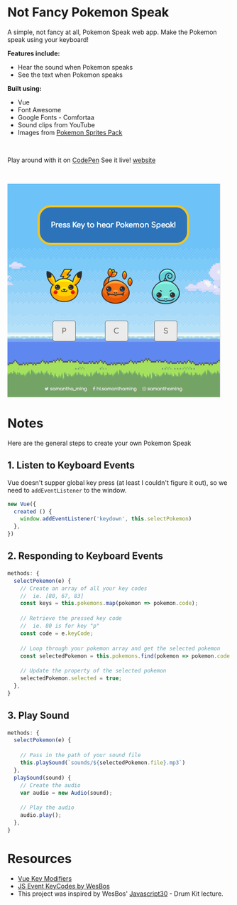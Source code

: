 # Not Fancy Pokemon Speak

A simple, not fancy at all, Pokemon Speak web app. Make the Pokemon speak using your keyboard!

**Features include:**
- Hear the sound when Pokemon speaks
- See the text when Pokemon speaks

**Built using:**
- Vue
- Font Awesome
- Google Fonts - Comfortaa
- Sound clips from YouTube
- Images from [Pokemon Sprites Pack](https://www.pokemongoapkfree.com/pokemon-sprites-pack-images/)

<br>

Play around with it on [CodePen](https://codepen.io/samanthaming/pen/MXBYNJ)
See it live! [website](https://samanthaming.github.io/not-fancy-pokemon-speaks/)

<br>

![App](images/not-fancy-pokemon-speaks.png)


# Notes

Here are the general steps to create your own Pokemon Speak

## 1. Listen to Keyboard Events

Vue doesn't supper global key press (at least I couldn't figure it out), so we need to `addEventListener` to the window.

```javascript
new Vue({ 
  created () {
    window.addEventListener('keydown', this.selectPokemon)
  },
})
```

## 2. Responding to Keyboard Events

```javascript
methods: {
  selectPokemon(e) {
    // Create an array of all your key codes
    //  ie. [80, 67, 83]
    const keys = this.pokemons.map(pokemon => pokemon.code);
    
    // Retrieve the pressed key code 
    //  ie. 80 is for key "p"
    const code = e.keyCode;
    
    // Loop through your pokemon array and get the selected pokemon
    const selectedPokemon = this.pokemons.find(pokemon => pokemon.code === code)

    // Update the property of the selected pokemon
    selectedPokemon.selected = true;
  },
}
```

## 3. Play Sound

```javascript
methods: {
  selectPokemon(e) {
  
    // Pass in the path of your sound file
    this.playSound(`sounds/${selectedPokemon.file}.mp3`)
  },
  playSound(sound) {
    // Create the audio
    var audio = new Audio(sound);
    
    // Play the audio
    audio.play();
  },
}
```

# Resources

- [Vue Key Modifiers](https://vuejs.org/v2/guide/events.html#Key-Modifiers)
- [JS Event KeyCodes by WesBos](http://keycode.info/)
- This project was inspired by WesBos' [Javascript30](https://javascript30.com/) - Drum Kit lecture.
